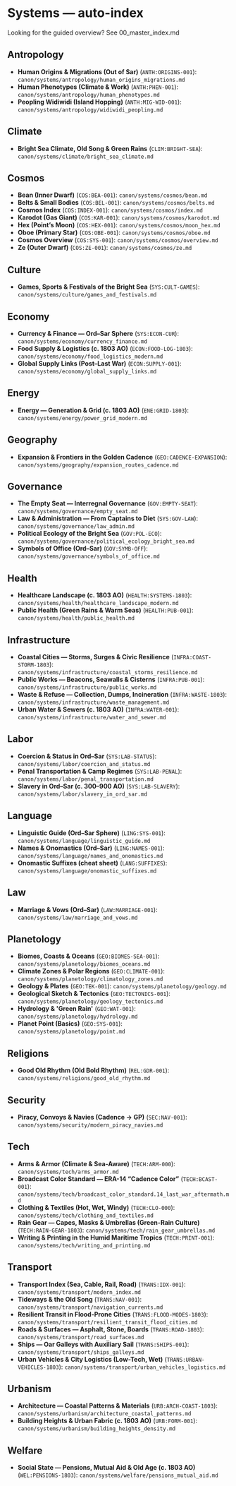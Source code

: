 # Systems — auto-index
Looking for the guided overview? See 00_master_index.md

## Antropology

- **Human Origins & Migrations (Out of Sar)** (`ANTH:ORIGINS-001`): `canon/systems/antropology/human_origins_migrations.md`
- **Human Phenotypes (Climate & Work)** (`ANTH:PHEN-001`): `canon/systems/antropology/human_phenotypes.md`
- **Peopling Widiwidi (Island Hopping)** (`ANTH:MIG-WID-001`): `canon/systems/antropology/widiwidi_peopling.md`


## Climate

- **Bright Sea Climate, Old Song & Green Rains** (`CLIM:BRIGHT-SEA`): `canon/systems/climate/bright_sea_climate.md`


## Cosmos

- **Bean (Inner Dwarf)** (`COS:BEA-001`): `canon/systems/cosmos/bean.md`
- **Belts & Small Bodies** (`COS:BEL-001`): `canon/systems/cosmos/belts.md`
- **Cosmos Index** (`COS:INDEX-001`): `canon/systems/cosmos/index.md`
- **Karodot (Gas Giant)** (`COS:KAR-001`): `canon/systems/cosmos/karodot.md`
- **Hex (Point’s Moon)** (`COS:HEX-001`): `canon/systems/cosmos/moon_hex.md`
- **Oboe (Primary Star)** (`COS:OBE-001`): `canon/systems/cosmos/oboe.md`
- **Cosmos Overview** (`COS:SYS-001`): `canon/systems/cosmos/overview.md`
- **Ze (Outer Dwarf)** (`COS:ZE-001`): `canon/systems/cosmos/ze.md`


## Culture

- **Games, Sports & Festivals of the Bright Sea** (`SYS:CULT-GAMES`): `canon/systems/culture/games_and_festivals.md`


## Economy

- **Currency & Finance — Ord–Sar Sphere** (`SYS:ECON-CUR`): `canon/systems/economy/currency_finance.md`
- **Food Supply & Logistics (c. 1803 AO)** (`ECON:FOOD-LOG-1803`): `canon/systems/economy/food_logistics_modern.md`
- **Global Supply Links (Post–Last War)** (`ECON:SUPPLY-001`): `canon/systems/economy/global_supply_links.md`


## Energy

- **Energy — Generation & Grid (c. 1803 AO)** (`ENE:GRID-1803`): `canon/systems/energy/power_grid_modern.md`


## Geography

- **Expansion & Frontiers in the Golden Cadence** (`GEO:CADENCE-EXPANSION`): `canon/systems/geography/expansion_routes_cadence.md`


## Governance

- **The Empty Seat — Interregnal Governance** (`GOV:EMPTY-SEAT`): `canon/systems/governance/empty_seat.md`
- **Law & Administration — From Captains to Diet** (`SYS:GOV-LAW`): `canon/systems/governance/law_admin.md`
- **Political Ecology of the Bright Sea** (`GOV:POL-ECO`): `canon/systems/governance/political_ecology_bright_sea.md`
- **Symbols of Office (Ord–Sar)** (`GOV:SYMB-OFF`): `canon/systems/governance/symbols_of_office.md`


## Health

- **Healthcare Landscape (c. 1803 AO)** (`HEALTH:SYSTEMS-1803`): `canon/systems/health/healthcare_landscape_modern.md`
- **Public Health (Green Rains & Warm Seas)** (`HEALTH:PUB-001`): `canon/systems/health/public_health.md`


## Infrastructure

- **Coastal Cities — Storms, Surges & Civic Resilience** (`INFRA:COAST-STORM-1803`): `canon/systems/infrastructure/coastal_storms_resilience.md`
- **Public Works — Beacons, Seawalls & Cisterns** (`INFRA:PUB-001`): `canon/systems/infrastructure/public_works.md`
- **Waste & Refuse — Collection, Dumps, Incineration** (`INFRA:WASTE-1803`): `canon/systems/infrastructure/waste_management.md`
- **Urban Water & Sewers (c. 1803 AO)** (`INFRA:WATER-001`): `canon/systems/infrastructure/water_and_sewer.md`


## Labor

- **Coercion & Status in Ord–Sar** (`SYS:LAB-STATUS`): `canon/systems/labor/coercion_and_status.md`
- **Penal Transportation & Camp Regimes** (`SYS:LAB-PENAL`): `canon/systems/labor/penal_transportation.md`
- **Slavery in Ord–Sar (c. 300–900 AO)** (`SYS:LAB-SLAVERY`): `canon/systems/labor/slavery_in_ord_sar.md`


## Language

- **Linguistic Guide (Ord–Sar Sphere)** (`LING:SYS-001`): `canon/systems/language/linguistic_guide.md`
- **Names & Onomastics (Ord–Sar)** (`LING:NAMES-001`): `canon/systems/language/names_and_onomastics.md`
- **Onomastic Suffixes (cheat sheet)** (`LANG:SUFFIXES`): `canon/systems/language/onomastic_suffixes.md`


## Law

- **Marriage & Vows (Ord–Sar)** (`LAW:MARRIAGE-001`): `canon/systems/law/marriage_and_vows.md`


## Planetology

- **Biomes, Coasts & Oceans** (`GEO:BIOMES-SEA-001`): `canon/systems/planetology/biomes_oceans.md`
- **Climate Zones & Polar Regions** (`GEO:CLIMATE-001`): `canon/systems/planetology/climatology_zones.md`
- **Geology & Plates** (`GEO:TEK-001`): `canon/systems/planetology/geology.md`
- **Geological Sketch & Tectonics** (`GEO:TECTONICS-001`): `canon/systems/planetology/geology_tectonics.md`
- **Hydrology & 'Green Rain'** (`GEO:WAT-001`): `canon/systems/planetology/hydrology.md`
- **Planet Point (Basics)** (`GEO:SYS-001`): `canon/systems/planetology/point.md`


## Religions

- **Good Old Rhythm (Old Bold Rhythm)** (`REL:GDR-001`): `canon/systems/religions/good_old_rhythm.md`


## Security

- **Piracy, Convoys & Navies (Cadence → GP)** (`SEC:NAV-001`): `canon/systems/security/modern_piracy_navies.md`


## Tech

- **Arms & Armor (Climate & Sea-Aware)** (`TECH:ARM-000`): `canon/systems/tech/arms_armor.md`
- **Broadcast Color Standard — ERA-14 “Cadence Color”** (`TECH:BCAST-001`): `canon/systems/tech/broadcast_color_standard.14_last_war_aftermath.md`
- **Clothing & Textiles (Hot, Wet, Windy)** (`TECH:CLO-000`): `canon/systems/tech/clothing_and_textiles.md`
- **Rain Gear — Capes, Masks & Umbrellas (Green-Rain Culture)** (`TECH:RAIN-GEAR-1803`): `canon/systems/tech/rain_gear_umbrellas.md`
- **Writing & Printing in the Humid Maritime Tropics** (`TECH:PRINT-001`): `canon/systems/tech/writing_and_printing.md`


## Transport

- **Transport Index (Sea, Cable, Rail, Road)** (`TRANS:IDX-001`): `canon/systems/transport/modern_index.md`
- **Tideways & the Old Song** (`TRANS:NAV-001`): `canon/systems/transport/navigation_currents.md`
- **Resilient Transit in Flood-Prone Cities** (`TRANS:FLOOD-MODES-1803`): `canon/systems/transport/resilient_transit_flood_cities.md`
- **Roads & Surfaces — Asphalt, Stone, Boards** (`TRANS:ROAD-1803`): `canon/systems/transport/road_surfaces.md`
- **Ships — Oar Galleys with Auxiliary Sail** (`TRANS:SHIPS-001`): `canon/systems/transport/ships_galleys.md`
- **Urban Vehicles & City Logistics (Low-Tech, Wet)** (`TRANS:URBAN-VEHICLES-1803`): `canon/systems/transport/urban_vehicles_logistics.md`


## Urbanism

- **Architecture — Coastal Patterns & Materials** (`URB:ARCH-COAST-1803`): `canon/systems/urbanism/architecture_coastal_patterns.md`
- **Building Heights & Urban Fabric (c. 1803 AO)** (`URB:FORM-001`): `canon/systems/urbanism/building_heights_density.md`


## Welfare

- **Social State — Pensions, Mutual Aid & Old Age (c. 1803 AO)** (`WEL:PENSIONS-1803`): `canon/systems/welfare/pensions_mutual_aid.md`

